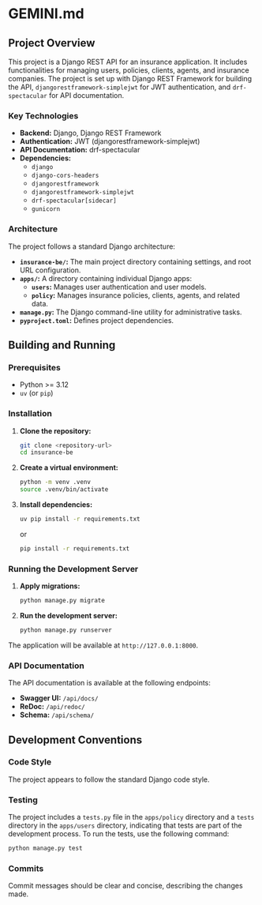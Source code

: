 # GEMINI.md

## Project Overview

This project is a Django REST API for an insurance application. It includes functionalities for managing users, policies, clients, agents, and insurance companies. The project is set up with Django REST Framework for building the API, `djangorestframework-simplejwt` for JWT authentication, and `drf-spectacular` for API documentation.

### Key Technologies

*   **Backend:** Django, Django REST Framework
*   **Authentication:** JWT (djangorestframework-simplejwt)
*   **API Documentation:** drf-spectacular
*   **Dependencies:**
    *   `django`
    *   `django-cors-headers`
    *   `djangorestframework`
    *   `djangorestframework-simplejwt`
    *   `drf-spectacular[sidecar]`
    *   `gunicorn`

### Architecture

The project follows a standard Django architecture:

*   **`insurance-be/`:** The main project directory containing settings, and root URL configuration.
*   **`apps/`:** A directory containing individual Django apps:
    *   **`users`:** Manages user authentication and user models.
    *   **`policy`:** Manages insurance policies, clients, agents, and related data.
*   **`manage.py`:** The Django command-line utility for administrative tasks.
*   **`pyproject.toml`:** Defines project dependencies.

## Building and Running

### Prerequisites

*   Python >= 3.12
*   `uv` (or `pip`)

### Installation

1.  **Clone the repository:**
    ```bash
    git clone <repository-url>
    cd insurance-be
    ```
2.  **Create a virtual environment:**
    ```bash
    python -m venv .venv
    source .venv/bin/activate
    ```
3.  **Install dependencies:**
    ```bash
    uv pip install -r requirements.txt 
    ```
    or
    ```bash
    pip install -r requirements.txt
    ```

### Running the Development Server

1.  **Apply migrations:**
    ```bash
    python manage.py migrate
    ```
2.  **Run the development server:**
    ```bash
    python manage.py runserver
    ```
The application will be available at `http://127.0.0.1:8000`.

### API Documentation

The API documentation is available at the following endpoints:

*   **Swagger UI:** `/api/docs/`
*   **ReDoc:** `/api/redoc/`
*   **Schema:** `/api/schema/`

## Development Conventions

### Code Style

The project appears to follow the standard Django code style.

### Testing

The project includes a `tests.py` file in the `apps/policy` directory and a `tests` directory in the `apps/users` directory, indicating that tests are part of the development process. To run the tests, use the following command:

```bash
python manage.py test
```

### Commits

Commit messages should be clear and concise, describing the changes made.
